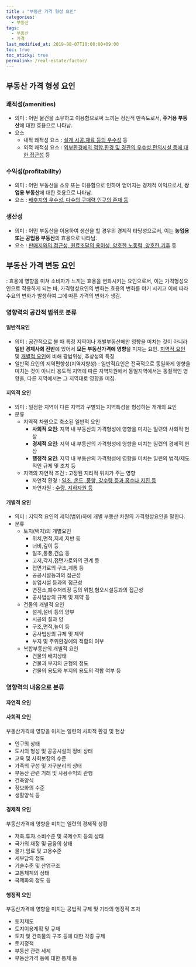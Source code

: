 ```yaml
---
title : "부동산 가격 형성 요인"
categories: 
  - 부동산
tags:
  - 부동산
  - 가격
last_modified_at: 2019-08-07T18:08:00+09:00
toc: true
toc_sticky: true
permalink: /real-estate/factor/
---
```


부동산 가격 형성 요인
---------------------

### 쾌적성(amenities)

-   의미 : 어떤 물건을 소유하고 이용함으로써 느끼는 정신적 만족도로서, **주거용 부동산**에 대한 효용으로 나타남.
-   요소
    -   내적 쾌적성 요소 : <u>설계․시공․재료 등의 우수성</u> 등
    -   외적 쾌적성 요소 : <u>외부환경에의 적합․환경 및 경관의 우수성․편의시설 등에 대한 접근성</u> 등

### 수익성(profitability)

-   의미 : 어떤 부동산을 소유 또는 이용함으로 인하여 얻어지는 경제적 이익으로서, **상업용 부동산**에 대한 효용으로 나타남.
-   요소 : <u>배후지의 우수성, 다수의 구매력 인구의 존재 등</u>

### 생산성

-   의미 : 어떤 부동산을 이용하여 생산을 할 경우의 경제적 타당성으로서, 이는 **농업용 또는 공업용 부동산**의 효용으로 나타남.
-   요소 : <u>판매지와의 접근성, 원료조달의 용이성, 양호한 노동력, 양호한 기후</u> 등

부동산 가격 변동 요인
---------------------

: 효용에 영향을 미쳐 소비자가 느끼는 효용을 변화시키는 요인으로서, 이는 가격형성요인으로 작용하게 되는 바, 가격형성요인의 변화는 효용의 변화를 야기 시키고 이에 따라 수요의 변화가 발생하여 그에 따른 가격의 변화가 생김.

### 영향력의 공간적 범위로 분류

#### 일반적요인

-   의미 : 공간적으로 볼 때 특정 지역이나 개별부동산에만 영향을 미치는 것이 아니라 **일반 경제사회 전반**에 있어서 **모든 부동산가격에 영향**을 미치는 요인. <u>지역적 요인</u> 및 <u>개별적 요인</u>에 비해 광범위성, 추상성의 특징
-   일반적 요인의 지역편향성(지역지향성) : 일반적요인은 전국적으로 동일하게 영향을 미치는 것이 아니라 용도적 지역에 따른 지역차원에서 동일지역에서는 동질적인 영향을, 다른 지역에서는 그 지역대로 영향을 미침.

#### 지역적 요인

-   의미 : 일정한 지역이 다른 지역과 구별되는 지역특성을 형성하는 개개의 요인
-   분류
    -   지역적 차원으로 축소된 일반적 요인
        -   **사회적 요인**: 지역 내 부동산의 가격형성에 영향을 미치는 일련의 사회적 현상
        -   **경제적 요인**: 지역 내 부동산의 가격형성에 영향을 미치는 일련의 경제적 현상
        -   **행정적 요인**: 지역 내 부동산의 가격형성에 영향을 미치는 일련의 법적/제도적인 규제 및 조치 등
    -   지역의 자연적 조건 : 고정된 지리적 위치가 주는 영향
        -   자연적 환경 : <u>일조, 온도, 풍향, 강수량 등과 홍수나 지진 등</u>
        -   자연자원 : <u>수량, 지하자원 등</u>

#### 개별적 요인

-   의미 : 지역적 요인의 제약(범위)하에 개별 부동산 차원의 가격형성요인을 말한다.
-   분류
    -   토지(택지)의 개별요인
        -   위치,면적,지세,지반 등
        -   너비,깊이 등
        -   일조,통풍,건습 등
        -   고저,각지,접면가로와의 관계 등
        -   접면가로의 구조,계통 등
        -   공공시설등과의 접근성
        -   상업시설 등과의 접근성 
        -   변전소,폐수처리장 등의 위험,혐오시설등과의 접근성
        -   공사법상의 규제 및 제약 등
    -   건물의 개별적 요인
        -   설계,설비 등의 양부
        -   시공의 질과 양
        -   구조,면적,높이 등
        -   공사법상의 규제 및 제약
        -   부지 및 주위환경에의 적합의 여부
    -   복합부동산의 개별적 요인
        -   건물의 배치상태
        -   건물과 부지의 균형의 정도
        -   건물의 용도와 부지의 용도의 적합 여부 등

### 영향력의 내용으로 분류

#### 자연적 요인

#### 사회적 요인

부동산가격에 영향을 미치는 일련의 사회적 환경 및 현상

-   인구의 상태
-   도시의 형성 및 공공시설의 정비 상태
-   교육 및 사회보장의 수준
-   가족의 구성 및 가구분리의 상태
-   부동산 관련 거래 및 사용수익의 관행
-   건축양식
-   정보화의 수준
-   생활양식 등

#### 경제적 요인

부동산가격에 영향을 미치는 일련의 경제적 상황

-   저축․투자․소비수준 및 국제수지 등의 상태
-   국가의 재정 및 금융의 상태
-   물가․임료 및 고용수준
-   세부담의 정도
-   기술수준 및 산업구조
-   교통체계의 상태
-   국제화의 정도 등

#### 행정적 요인

부동산가격에 영향을 미치는 공법적 규제 및 기타의 행정적 조치

-   토지제도
-   토지이용계획 및 규제
-   토지 및 건축물의 구조 등에 대한 각종 규제
-   토지정책
-   부동산 관련 세제
-   부동산가격 등에 대한 통제 등

